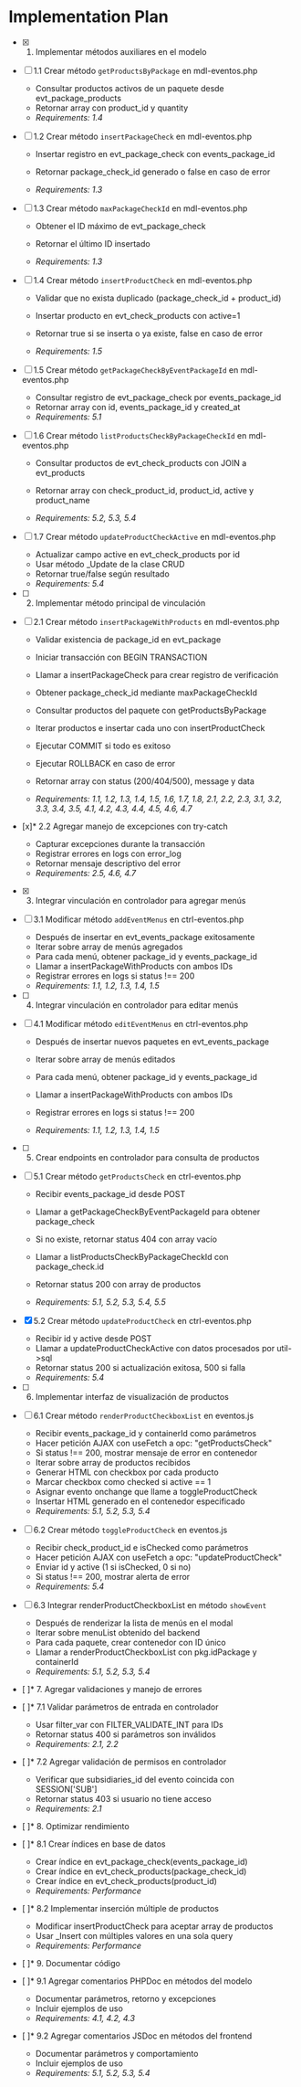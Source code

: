 # Implementation Plan

- [x] 1. Implementar métodos auxiliares en el modelo



- [ ] 1.1 Crear método `getProductsByPackage` en mdl-eventos.php
  - Consultar productos activos de un paquete desde evt_package_products
  - Retornar array con product_id y quantity
  - _Requirements: 1.4_


- [ ] 1.2 Crear método `insertPackageCheck` en mdl-eventos.php
  - Insertar registro en evt_package_check con events_package_id
  - Retornar package_check_id generado o false en caso de error

  - _Requirements: 1.3_

- [ ] 1.3 Crear método `maxPackageCheckId` en mdl-eventos.php
  - Obtener el ID máximo de evt_package_check

  - Retornar el último ID insertado
  - _Requirements: 1.3_

- [ ] 1.4 Crear método `insertProductCheck` en mdl-eventos.php
  - Validar que no exista duplicado (package_check_id + product_id)

  - Insertar producto en evt_check_products con active=1
  - Retornar true si se inserta o ya existe, false en caso de error
  - _Requirements: 1.5_


- [ ] 1.5 Crear método `getPackageCheckByEventPackageId` en mdl-eventos.php
  - Consultar registro de evt_package_check por events_package_id
  - Retornar array con id, events_package_id y created_at
  - _Requirements: 5.1_


- [ ] 1.6 Crear método `listProductsCheckByPackageCheckId` en mdl-eventos.php
  - Consultar productos de evt_check_products con JOIN a evt_products
  - Retornar array con check_product_id, product_id, active y product_name



  - _Requirements: 5.2, 5.3, 5.4_

- [ ] 1.7 Crear método `updateProductCheckActive` en mdl-eventos.php
  - Actualizar campo active en evt_check_products por id
  - Usar método _Update de la clase CRUD
  - Retornar true/false según resultado
  - _Requirements: 5.4_

- [ ] 2. Implementar método principal de vinculación
- [ ] 2.1 Crear método `insertPackageWithProducts` en mdl-eventos.php
  - Validar existencia de package_id en evt_package
  - Iniciar transacción con BEGIN TRANSACTION
  - Llamar a insertPackageCheck para crear registro de verificación
  - Obtener package_check_id mediante maxPackageCheckId
  - Consultar productos del paquete con getProductsByPackage
  - Iterar productos e insertar cada uno con insertProductCheck



  - Ejecutar COMMIT si todo es exitoso
  - Ejecutar ROLLBACK en caso de error
  - Retornar array con status (200/404/500), message y data
  - _Requirements: 1.1, 1.2, 1.3, 1.4, 1.5, 1.6, 1.7, 1.8, 2.1, 2.2, 2.3, 3.1, 3.2, 3.3, 3.4, 3.5, 4.1, 4.2, 4.3, 4.4, 4.5, 4.6, 4.7_

- [x]* 2.2 Agregar manejo de excepciones con try-catch



  - Capturar excepciones durante la transacción
  - Registrar errores en logs con error_log
  - Retornar mensaje descriptivo del error
  - _Requirements: 2.5, 4.6, 4.7_

- [x] 3. Integrar vinculación en controlador para agregar menús



- [ ] 3.1 Modificar método `addEventMenus` en ctrl-eventos.php
  - Después de insertar en evt_events_package exitosamente
  - Iterar sobre array de menús agregados
  - Para cada menú, obtener package_id y events_package_id
  - Llamar a insertPackageWithProducts con ambos IDs
  - Registrar errores en logs si status !== 200
  - _Requirements: 1.1, 1.2, 1.3, 1.4, 1.5_


- [ ] 4. Integrar vinculación en controlador para editar menús
- [ ] 4.1 Modificar método `editEventMenus` en ctrl-eventos.php
  - Después de insertar nuevos paquetes en evt_events_package



  - Iterar sobre array de menús editados
  - Para cada menú, obtener package_id y events_package_id
  - Llamar a insertPackageWithProducts con ambos IDs
  - Registrar errores en logs si status !== 200
  - _Requirements: 1.1, 1.2, 1.3, 1.4, 1.5_

- [ ] 5. Crear endpoints en controlador para consulta de productos
- [ ] 5.1 Crear método `getProductsCheck` en ctrl-eventos.php
  - Recibir events_package_id desde POST
  - Llamar a getPackageCheckByEventPackageId para obtener package_check

  - Si no existe, retornar status 404 con array vacío
  - Llamar a listProductsCheckByPackageCheckId con package_check.id
  - Retornar status 200 con array de productos
  - _Requirements: 5.1, 5.2, 5.3, 5.4, 5.5_

- [x] 5.2 Crear método `updateProductCheck` en ctrl-eventos.php

  - Recibir id y active desde POST
  - Llamar a updateProductCheckActive con datos procesados por util->sql
  - Retornar status 200 si actualización exitosa, 500 si falla
  - _Requirements: 5.4_

- [ ] 6. Implementar interfaz de visualización de productos
- [ ] 6.1 Crear método `renderProductCheckboxList` en eventos.js
  - Recibir events_package_id y containerId como parámetros
  - Hacer petición AJAX con useFetch a opc: "getProductsCheck"
  - Si status !== 200, mostrar mensaje de error en contenedor
  - Iterar sobre array de productos recibidos
  - Generar HTML con checkbox por cada producto
  - Marcar checkbox como checked si active == 1
  - Asignar evento onchange que llame a toggleProductCheck
  - Insertar HTML generado en el contenedor especificado
  - _Requirements: 5.1, 5.2, 5.3, 5.4_

- [ ] 6.2 Crear método `toggleProductCheck` en eventos.js
  - Recibir check_product_id e isChecked como parámetros
  - Hacer petición AJAX con useFetch a opc: "updateProductCheck"
  - Enviar id y active (1 si isChecked, 0 si no)
  - Si status !== 200, mostrar alerta de error
  - _Requirements: 5.4_

- [ ] 6.3 Integrar renderProductCheckboxList en método `showEvent`
  - Después de renderizar la lista de menús en el modal
  - Iterar sobre menuList obtenido del backend
  - Para cada paquete, crear contenedor con ID único
  - Llamar a renderProductCheckboxList con pkg.idPackage y containerId
  - _Requirements: 5.1, 5.2, 5.3, 5.4_

- [ ]* 7. Agregar validaciones y manejo de errores
- [ ]* 7.1 Validar parámetros de entrada en controlador
  - Usar filter_var con FILTER_VALIDATE_INT para IDs
  - Retornar status 400 si parámetros son inválidos
  - _Requirements: 2.1, 2.2_

- [ ]* 7.2 Agregar validación de permisos en controlador
  - Verificar que subsidiaries_id del evento coincida con SESSION['SUB']
  - Retornar status 403 si usuario no tiene acceso
  - _Requirements: 2.1_

- [ ]* 8. Optimizar rendimiento
- [ ]* 8.1 Crear índices en base de datos
  - Crear índice en evt_package_check(events_package_id)
  - Crear índice en evt_check_products(package_check_id)
  - Crear índice en evt_check_products(product_id)
  - _Requirements: Performance_

- [ ]* 8.2 Implementar inserción múltiple de productos
  - Modificar insertProductCheck para aceptar array de productos
  - Usar _Insert con múltiples valores en una sola query
  - _Requirements: Performance_

- [ ]* 9. Documentar código
- [ ]* 9.1 Agregar comentarios PHPDoc en métodos del modelo
  - Documentar parámetros, retorno y excepciones
  - Incluir ejemplos de uso
  - _Requirements: 4.1, 4.2, 4.3_

- [ ]* 9.2 Agregar comentarios JSDoc en métodos del frontend
  - Documentar parámetros y comportamiento
  - Incluir ejemplos de uso
  - _Requirements: 5.1, 5.2, 5.3, 5.4_
